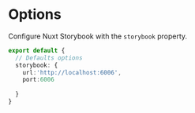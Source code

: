 # Options

Configure Nuxt Storybook with the `storybook` property.

```ts [nuxt.config.ts]
export default {
  // Defaults options
  storybook: {
    url:'http://localhost:6006',
    port:6006
   
  }
}
```
